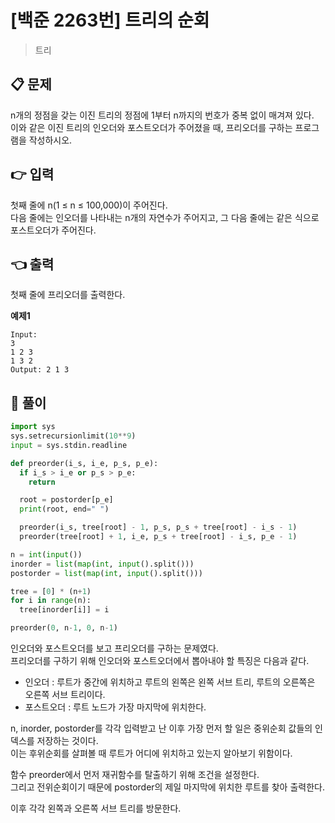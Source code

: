 # [백준 2263번] 트리의 순회

> 트리

## 📋 문제

n개의 정점을 갖는 이진 트리의 정점에 1부터 n까지의 번호가 중복 없이 매겨져 있다.  
이와 같은 이진 트리의 인오더와 포스트오더가 주어졌을 때, 프리오더를 구하는 프로그램을 작성하시오.

## 👉 입력

첫째 줄에 n(1 ≤ n ≤ 100,000)이 주어진다.  
다음 줄에는 인오더를 나타내는 n개의 자연수가 주어지고, 그 다음 줄에는 같은 식으로 포스트오더가 주어진다.

## 👈 출력

첫째 줄에 프리오더를 출력한다.

**예제1**

```
Input:
3
1 2 3
1 3 2
Output: 2 1 3
```

## 📝 풀이

```python
import sys
sys.setrecursionlimit(10**9)
input = sys.stdin.readline

def preorder(i_s, i_e, p_s, p_e):
  if i_s > i_e or p_s > p_e:
    return

  root = postorder[p_e]
  print(root, end=" ")

  preorder(i_s, tree[root] - 1, p_s, p_s + tree[root] - i_s - 1)
  preorder(tree[root] + 1, i_e, p_s + tree[root] - i_s, p_e - 1)

n = int(input())
inorder = list(map(int, input().split()))
postorder = list(map(int, input().split()))

tree = [0] * (n+1)
for i in range(n):
  tree[inorder[i]] = i

preorder(0, n-1, 0, n-1)
```

인오더와 포스트오더를 보고 프리오더를 구하는 문제였다.  
프리오더를 구하기 위해 인오더와 포스트오더에서 뽑아내야 할 특징은 다음과 같다.

- 인오더 : 루트가 중간에 위치하고 루트의 왼쪽은 왼쪽 서브 트리, 루트의 오른쪽은 오른쪽 서브 트리이다.
- 포스트오더 : 루트 노드가 가장 마지막에 위치한다.

n, inorder, postorder를 각각 입력받고 난 이후 가장 먼저 할 일은 중위순회 값들의 인덱스를 저장하는 것이다.  
이는 후위순회를 살펴볼 때 루트가 어디에 위치하고 있는지 알아보기 위함이다.

함수 preorder에서 먼저 재귀함수를 탈출하기 위해 조건을 설정한다.  
그리고 전위순회이기 때문에 postorder의 제일 마지막에 위치한 루트를 찾아 출력한다.

이후 각각 왼쪽과 오른쪽 서브 트리를 방문한다.
